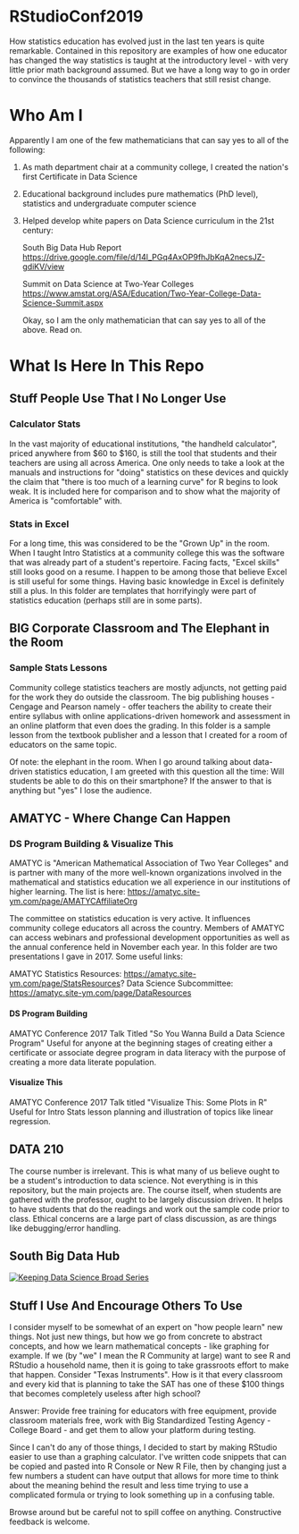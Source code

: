 # RStudioConf2019

How statistics education has evolved just in the last ten years is quite remarkable. Contained in this repository are examples of how one educator has changed the way statistics is taught at the introductory level - with very little prior math background assumed. But we have a long way to go in order to convince the thousands of statistics teachers that still resist change.

# Who Am I

Apparently I am one of the few mathematicians that can say yes to all of the following:
1) As math department chair at a community college, I created the nation's first Certificate in Data Science
2) Educational background includes pure mathematics (PhD level), statistics and undergraduate computer science
3) Helped develop white papers on Data Science curriculum in the 21st century:

    South Big Data Hub Report https://drive.google.com/file/d/14l_PGq4AxOP9fhJbKqA2necsJZ-gdiKV/view
    
    Summit on Data Science at Two-Year Colleges https://www.amstat.org/ASA/Education/Two-Year-College-Data-Science-Summit.aspx
    
   Okay, so I am the only mathematician that can say yes to all of the above. Read on.

# What Is Here In This Repo

## Stuff People Use That I No Longer Use

### Calculator Stats

In the vast majority of educational institutions, "the handheld calculator", priced anywhere from $60 to $160, is still the tool that students and their teachers are using all across America. One only needs to take a look at the manuals and instructions for "doing" statistics on these devices and quickly the claim that "there is too much of a learning curve" for R begins to look weak. It is included here for comparison and to show what the majority of America is "comfortable" with.

### Stats in Excel

For a long time, this was considered to be the "Grown Up" in the room. When I taught Intro Statistics at a community college this was the software that was already part of a student's repertoire. Facing facts, "Excel skills" still looks good on a resume. I happen to be among those that believe Excel is still useful for some things. Having basic knowledge in Excel is definitely still a plus. In this folder are templates that horrifyingly were part of statistics education (perhaps still are in some parts).

## BIG Corporate Classroom and The Elephant in the Room

### Sample Stats Lessons

Community college statistics teachers are mostly adjuncts, not getting paid for the work they do outside the classroom. The big publishing houses - Cengage and Pearson namely - offer teachers the ability to create their entire syllabus with online applications-driven homework and assessment in an online platform that even does the grading. In this folder is a sample lesson from the textbook publisher and a lesson that I created for a room of educators on the same topic.

Of note: the elephant in the room. When I go around talking about data-driven statistics education, I am greeted with this question all the time: Will students be able to do this on their smartphone? If the answer to that is anything but "yes" I lose the audience.

## AMATYC - Where Change Can Happen

### DS Program Building & Visualize This

AMATYC is "American Mathematical Association of Two Year Colleges" and is partner with many of the more well-known organizations involved in the mathematical and statistics education we all experience in our institutions of higher learning. The list is here: https://amatyc.site-ym.com/page/AMATYCAffiliateOrg

The committee on statistics education is very active. It influences community college educators all across the country. Members of AMATYC can access webinars and professional development opportunities as well as the annual conference held in November each year. In this folder are two presentations I gave in 2017. Some useful links:

AMATYC Statistics Resources: https://amatyc.site-ym.com/page/StatsResources?
Data Science Subcommittee: https://amatyc.site-ym.com/page/DataResources

#### DS Program Building

AMATYC Conference 2017 Talk Titled "So You Wanna Build a Data Science Program"
Useful for anyone at the beginning stages of creating either a certificate or associate degree program in data literacy with the purpose of creating a more data literate population.

#### Visualize This

AMATYC Conference 2017 Talk titled "Visualize This: Some Plots in R"
Useful for Intro Stats lesson planning and illustration of topics like linear regression.

## DATA 210

The course number is irrelevant. This is what many of us believe ought to be a student's introduction to data science. Not everything is in this repository, but the main projects are. The course itself, when students are gathered with the professor, ought to be largely discussion driven. It helps to have students that do the readings and work out the sample code prior to class. Ethical concerns are a large part of class discussion, as are things like debugging/error handling.

## South Big Data Hub

[![Keeping Data Science Broad Series](https://i.ytimg.com/vi/VH6wmwoUejM/hqdefault.jpg?sqp=-oaymwEXCNACELwBSFryq4qpAwkIARUAAIhCGAE=&rs=AOn4CLDxu7puKQSomYWSl0Zo6hGEfDe3hQ)](https://www.youtube.com/playlist?list=PLyUNw5pgUji-Vv4zB2NFJDVrg_rwMTIHT)

## Stuff I Use And Encourage Others To Use

I consider myself to be somewhat of an expert on "how people learn" new things. Not just new things, but how we go from concrete to abstract concepts, and how we learn mathematical concepts - like graphing for example. If we (by "we" I mean the R Community at large) want to see R and RStudio a household name, then it is going to take grassroots effort to make that happen. Consider "Texas Instruments". How is it that every classroom and every kid that is planning to take the SAT has one of these $100 things that becomes completely useless after high school?

Answer: Provide free training for educators with free equipment, provide classroom materials free, work with Big Standardized Testing Agency - College Board - and get them to allow your platform during testing.

Since I can't do any of those things, I decided to start by making RStudio easier to use than a graphing calculator. I've written code snippets that can be copied and pasted into R Console or New R File, then by changing just a few numbers a student can have output that allows for more time to think about the meaning behind the result and less time trying to use a complicated formula or trying to look something up in a confusing table.

Browse around but be careful not to spill coffee on anything. Constructive feedback is welcome.

